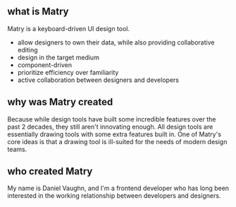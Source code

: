 
## what is Matry

Matry is a keyboard-driven UI design tool.

- allow designers to own their data, while also providing collaborative editing
- design in the target medium
- component-driven
- prioritize efficiency over familiarity
- active collaboration between designers and developers

## why was Matry created

Because while design tools have built some incredible features over the past 2 decades, they still aren't innovating enough.
All design tools are essentially drawing tools with some extra features built in.
One of Matry's core ideas is that a drawing tool is ill-suited for the needs of modern design teams.

## who created Matry

My name is Daniel Vaughn, and I'm a frontend developer who has long been interested in the working relationship between developers and designers.
